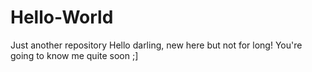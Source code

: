 # Hello-World
Just another repository
Hello darling, new here but not for long! You're going to know me quite soon ;]
